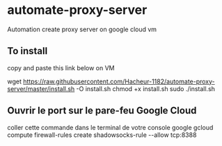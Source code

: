 # automate-proxy-server
Automation create proxy server on google cloud vm
## To install 
copy and paste this link below on VM

wget https://raw.githubusercontent.com/Hacheur-1182/automate-proxy-server/master/install.sh -O install.sh
chmod +x install.sh
sudo ./install.sh

## Ouvrir le port sur le pare-feu Google Cloud
coller cette commande dans le terminal de votre console google
gcloud compute firewall-rules create shadowsocks-rule --allow tcp:8388
